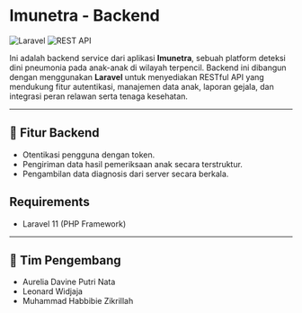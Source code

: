 # Imunetra - Backend

![Laravel](https://img.shields.io/badge/Laravel-F72C1F?style=flat&logo=laravel&logoColor=white)
![REST API](https://img.shields.io/badge/API-RESTful-0052CC?style=flat&logo=api&logoColor=white)

Ini adalah backend service dari aplikasi **Imunetra**, sebuah platform deteksi dini pneumonia pada anak-anak di wilayah terpencil. Backend ini dibangun dengan menggunakan **Laravel** untuk menyediakan RESTful API yang mendukung fitur autentikasi, manajemen data anak, laporan gejala, dan integrasi peran relawan serta tenaga kesehatan.

---

## 🚀 Fitur Backend

- Otentikasi pengguna dengan token. 
- Pengiriman data hasil pemeriksaan anak secara terstruktur. 
- Pengambilan data diagnosis dari server secara berkala. 

## Requirements

- Laravel 11 (PHP Framework)

---

## 👥 Tim Pengembang

- Aurelia Davine Putri Nata
- Leonard Widjaja
- Muhammad Habbibie Zikrillah
